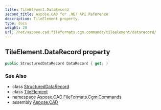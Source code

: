 ```yaml
---
title: TileElement.DataRecord
second_title: Aspose.CAD for .NET API Reference
description: TileElement property. 
type: docs
weight: 20
url: /net/aspose.cad.fileformats.cgm.commands/tileelement/datarecord/
---
```

## TileElement.DataRecord property

```csharp
public StructuredDataRecord DataRecord { get; }
```

### See Also

* class [StructuredDataRecord](../../../aspose.cad.fileformats.cgm.classes/structureddatarecord/)
* class [TileElement](../)
* namespace [Aspose.CAD.FileFormats.Cgm.Commands](../../tileelement/)
* assembly [Aspose.CAD](../../../)


